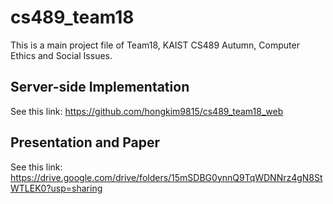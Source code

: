# cs489_team18
This is a main project file of Team18, KAIST CS489 Autumn, Computer Ethics and Social Issues.

## Server-side Implementation
See this link: https://github.com/hongkim9815/cs489_team18_web

## Presentation and Paper
See this link: https://drive.google.com/drive/folders/15mSDBG0ynnQ9TqWDNNrz4gN8StWTLEK0?usp=sharing
